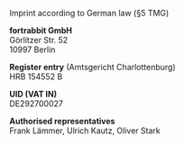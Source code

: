 Imprint according to German law (§5 TMG)

**fortrabbit GmbH**  
Görlitzer Str. 52  
10997 Berlin

**Register entry** (Amtsgericht Charlottenburg)  
HRB 154552 B  

**UID (VAT IN)**  
DE292700027

**Authorised representatives**  
Frank Lämmer, Ulrich Kautz, Oliver Stark
